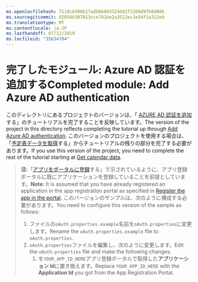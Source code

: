 ```yaml
---
ms.openlocfilehash: 7118c8300b17adb66893324dd2f2269d9fb8d00b
ms.sourcegitcommit: 02054b307013cce781be2a3512ec1e54f1a322eb
ms.translationtype: MT
ms.contentlocale: ja-JP
ms.lasthandoff: 07/12/2019
ms.locfileid: "35634704"
---
```

# <a name="completed-module-add-azure-ad-authentication"></a><span data-ttu-id="c09a4-101">完了したモジュール: Azure AD 認証を追加する</span><span class="sxs-lookup"><span data-stu-id="c09a4-101">Completed module: Add Azure AD authentication</span></span>

<span data-ttu-id="c09a4-102">このディレクトリにあるプロジェクトのバージョンは、「 [AZURE AD 認証を追加](https://docs.microsoft.com/graph/tutorials/java?tutorial-step=3)する」のチュートリアルを完了することを反映しています。</span><span class="sxs-lookup"><span data-stu-id="c09a4-102">The version of the project in this directory reflects completing the tutorial up through [Add Azure AD authentication](https://docs.microsoft.com/graph/tutorials/java?tutorial-step=3).</span></span> <span data-ttu-id="c09a4-103">このバージョンのプロジェクトを使用する場合は、「[予定表データを取得](https://docs.microsoft.com/graph/tutorials/java?tutorial-step=4)する」からチュートリアルの残りの部分を完了する必要があります。</span><span class="sxs-lookup"><span data-stu-id="c09a4-103">If you use this version of the project, you need to complete the rest of the tutorial starting at [Get calendar data](https://docs.microsoft.com/graph/tutorials/java?tutorial-step=4).</span></span>

> <span data-ttu-id="c09a4-104">**注:**「[アプリをポータルに登録](https://docs.microsoft.com/graph/tutorials/java?tutorial-step=2)する」で示されているように、アプリ登録ポータルに既にアプリケーションを登録していることを前提としています。</span><span class="sxs-lookup"><span data-stu-id="c09a4-104">**Note:** It is assumed that you have already registered an application in the app registration portal as specified in [Register the app in the portal](https://docs.microsoft.com/graph/tutorials/java?tutorial-step=2).</span></span> <span data-ttu-id="c09a4-105">このバージョンのサンプルは、次のように構成する必要があります。</span><span class="sxs-lookup"><span data-stu-id="c09a4-105">You need to configure this version of the sample as follows:</span></span>
>
> 1. <span data-ttu-id="c09a4-106">ファイルの`oAuth.properties.example`名前を`oAuth.properties`に変更します。</span><span class="sxs-lookup"><span data-stu-id="c09a4-106">Rename the `oAuth.properties.example` file to `oAuth.properties`.</span></span>
> 1. <span data-ttu-id="c09a4-107">`oAuth.properties`ファイルを編集し、次のように変更します。</span><span class="sxs-lookup"><span data-stu-id="c09a4-107">Edit the `oAuth.properties` file and make the following changes.</span></span>
>     1. <span data-ttu-id="c09a4-108">を`YOUR_APP_ID_HERE`アプリ登録ポータルで取得した**アプリケーション Id**に置き換えます。</span><span class="sxs-lookup"><span data-stu-id="c09a4-108">Replace `YOUR_APP_ID_HERE` with the **Application Id** you got from the App Registration Portal.</span></span>
